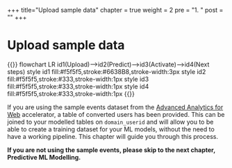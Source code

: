 +++
title="Upload sample data"
chapter = true
weight = 2
pre = "1. "
post = ""
+++

# Upload sample data

{{<mermaid>}}
flowchart LR
    id1(Upload)-->id2(Predict)-->id3(Activate)-->id4(Next steps)
    style id1 fill:#f5f5f5,stroke:#6638B8,stroke-width:3px
    style id2 fill:#f5f5f5,stroke:#333,stroke-width:1px
    style id3 fill:#f5f5f5,stroke:#333,stroke-width:1px
    style id4 fill:#f5f5f5,stroke:#333,stroke-width:1px
{{</mermaid >}}


If you are using the sample events dataset from the [Advanced Analytics for Web](https://docs.snowplow.io/advanced-analytics-web-accelerator) accelerator, a table of converted users has been provided. This can be joined to your modelled tables on `domain_userid` and will allow you to be able to create a training dataset for your ML models, without the need to have a working pipeline. This chapter will guide you through this process.

**If you are not using the sample events, please skip to the next chapter, Predictive ML Modelling.**

